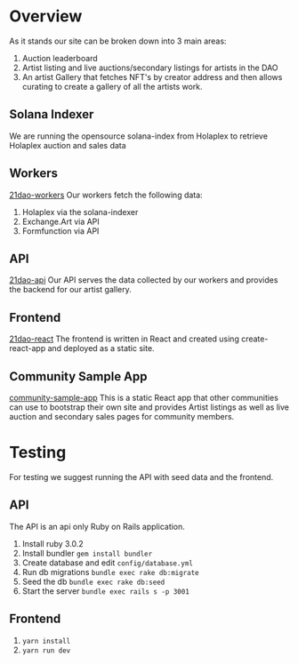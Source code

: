 # Overview

As it stands our site can be broken down into 3 main areas:

1. Auction leaderboard
2. Artist listing and live auctions/secondary listings for artists in the DAO
3. An artist Gallery that fetches NFT's by creator address and then allows curating to create a gallery of all the artists work.

## Solana Indexer

We are running the opensource solana-index from Holaplex to retrieve Holaplex auction and sales data

## Workers

[21dao-workers](https://github.com/21dao/21dao-workers)
Our workers fetch the following data:

1. Holaplex via the solana-indexer
2. Exchange.Art via API
3. Formfunction via API

## API

[21dao-api](https://github.com/21dao/21dao-api)
Our API serves the data collected by our workers and provides the backend for our artist gallery.

## Frontend

[21dao-react](https://github.com/21dao/21dao-react)
The frontend is written in React and created using create-react-app and deployed as a static site.

## Community Sample App

[community-sample-app](https://github.com/21dao/community-sample-app)
This is a static React app that other communities can use to bootstrap their own site and provides Artist listings as well as live auction and secondary sales pages for community members.

# Testing

For testing we suggest running the API with seed data and the frontend.

## API

The API is an api only Ruby on Rails application.

1. Install ruby 3.0.2
2. Install bundler `gem install bundler`
3. Create database and edit `config/database.yml`
4. Run db migrations `bundle exec rake db:migrate`
5. Seed the db `bundle exec rake db:seed`
6. Start the server `bundle exec rails s -p 3001`

## Frontend

1. `yarn install`
2. `yarn run dev`
